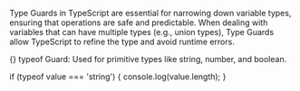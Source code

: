 Type Guards in TypeScript are essential for narrowing down variable types, ensuring that operations are safe and predictable. When dealing with variables that can have multiple types (e.g., union types), Type Guards allow TypeScript to refine the type and avoid runtime errors.

{<!-- Types of Type Guards -->}
typeof Guard: Used for primitive types like string, number, and boolean.

if (typeof value === 'string') {
  console.log(value.length);
}
